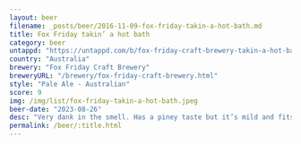 ```yaml
---
layout: beer
filename: _posts/beer/2016-11-09-fox-friday-takin-a-hot-bath.md
title: Fox Friday takin’ a hot bath
category: beer
untappd: "https://untappd.com/b/fox-friday-craft-brewery-takin-a-hot-bath/5311153"
country: "Australia"
brewery: "Fox Friday Craft Brewery"
breweryURL: "/brewery/fox-friday-craft-brewery.html"
style: "Pale Ale - Australian"
score: 9
img: /img/list/fox-friday-takin-a-hot-bath.jpeg
beer-date: "2023-08-26"
desc: "Very dank in the smell. Has a piney taste but it’s mild and fits in well with the rest of the beer. There’s a nice sweetness on the tip of the tongue"
permalink: /beer/:title.html
---
```

